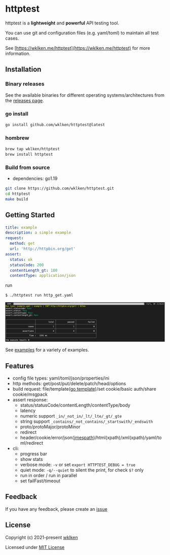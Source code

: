 # httptest

httptest is a **lightweight** and **powerful** API testing tool.

You can use git and configuration files (e.g. yaml/toml) to maintain all test cases.

See [https://wklken.me/httptest](https://wklken.me/httptest) for more information.

## Installation

### Binary releases

See the available binaries for different operating systems/architectures from the [releases page](https://github.com/wklken/httptest/releases).

### go install

```bash
go install github.com/wklken/httptest@latest
```

### hombrew

```bash
brew tap wklken/httptest
brew install httptest
```

### Build from source

- dependencies: go1.19

```bash
git clone https://github.com/wklken/httptest.git
cd httptest
make build
```

## Getting Started

```yaml
title: example
description: a simple example
request:
  method: get
  url: 'http://httpbin.org/get'
assert:
  status: ok
  statusCode: 200
  contentLength_gt: 180
  contentType: application/json
```

run

```bash
$ ./httptest run http_get.yaml
```
![](./docs/assets/images/getting-started.jpg)

See [examples](https://github.com/wklken/httptest/tree/master/examples) for a variety of examples.

## Features

- config file types: yaml/toml/json/properties/ini
- http methods: get/post/put/delete/patch/head/options
- build request: file/template([go template](https://golang.org/pkg/text/template/))/set cookie/basic auth/share cookie/msgpack
- assert response:
  - status/statusCode/contentLength/contentType/body
  - latency
  - numeric support `_in/_not_in/_lt/_lte/_gt/_gte`
  - string support `_contains/_not_contains/_startswith/_endswith`
  - proto/protoMajor/protoMinor
  - redirect
  - header/cookie/error/json([jmespath](https://jmespath.org/tutorial.html))/html(xpath)/xml(xpath)/yaml/toml/redirect
- cli:
  - progress bar
  - show stats
  - verbose mode: `-v` or set `export HTTPTEST_DEBUG = true`
  - quiet mode: `-q/--quiet` to silent the print, for check `$?` only
  - run in order / run in parallel
  - set failFast/timeout

## Feedback

If you have any feedback, please create an [issue](https://github.com/wklken/httptest/issues)

## License

Copyright (c) 2021-present [wklken](https://github.com/wklken)

Licensed under [MIT License](https://github.com/wklken/httptest/blob/master/LICENSE)
